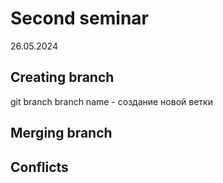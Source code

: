 # Second seminar

26.05.2024

## Creating branch

git branch branch name - создание новой ветки

## Merging branch

## Conflicts
